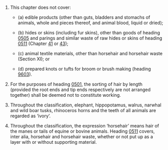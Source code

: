 1. This chapter does not cover:

   - (a) edible products (other than guts, bladders and stomachs of animals, whole and pieces thereof, and animal blood, liquid or dried);

   - (b) hides or skins (including fur skins), other than goods of heading [0505](/headings/0505) and parings and similar waste of raw hides or skins of heading [0511](/headings/0511) (Chapter [41](/chapters/41) or [43](/chapters/43));

   - (c) animal textile materials, other than horsehair and horsehair waste (Section XI); or

   - (d) prepared knots or tufts for broom or brush making (heading [9603](/headings/9603)).

2. For the purposes of heading [0501](/headings/0501), the sorting of hair by length (provided the root ends and tip ends respectively are not arranged together) shall be deemed not to constitute working.

3. Throughout the classification, elephant, hippopotamus, walrus, narwhal and wild boar tusks, rhinoceros horns and the teeth of all animals are regarded as ‘ivory’.

4. Throughout the classification, the expression ‘horsehair’ means hair of the manes or tails of equine or bovine animals. Heading [0511](/headings/0511) covers, inter alia, horsehair and horsehair waste, whether or not put up as a layer with or without supporting material.
